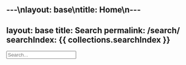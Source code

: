 ---\nlayout: base\ntitle: Home\n---
---
layout: base
title: Search
permalink: /search/
searchIndex: {{ collections.searchIndex }}
---
<script src="/js/marked.js"></script>
<script>
  console.log('Script loaded!');
  console.log(marked)
  console.log(window.marked)
</script>
<div>
  <input type="text" id="search-input" placeholder="Search...">
  <ul id="results"></ul>
</div>
<script src="https://cdn.jsdelivr.net/npm/fuse.js@7.0.0"></script>
<script>
  console.log('fuse loaded!');
</script>
<script src="/js/search.js"></script>
<script>
  console.log('search loaded!');
</script>